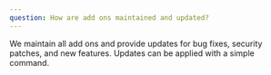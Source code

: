 ```yaml
---
question: How are add ons maintained and updated?
---
```

We maintain all add ons and provide updates for bug fixes, security patches, and new features. Updates can be applied with a simple command.